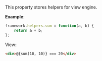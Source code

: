 This property stores helpers for view engine.

__Example__:

```javascript
framework.helpers.sum = function(a, b) {
    return a + b;
};
```

View:

```html
<div>@{sum(10, 10)} === 20</div>
```